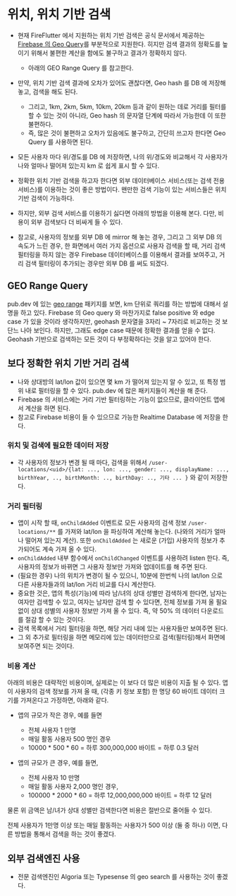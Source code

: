 # 위치, 위치 기반 검색


- 현재 FireFlutter 에서 지원하는 위치 기반 검색은 공식 문서에서 제공하는 [Firebase 의 Geo Query](https://firebase.google.com/docs/firestore/solutions/geoqueries?hl=ko)를 부분적으로 지원한다. 히지만 검색 결과의 정확도를 높이기 위해서 불편한 계산을 함에도 불구하고 결과가 정확하지 않다.
  - 아래의 GEO Range Query 를 참고한다.

- 만약, 위치 기반 검색 결과에 오차가 있어도 괜찮다면, Geo hash 를 DB 에 저장해 놓고, 검색을 해도 된다.
  - 그리고, 1km, 2km, 5km, 10km, 20km 등과 같이 원하는 데로 거리를 필터를 할 수 있는 것이 아니라, Geo hash 의 문자열 단계에 따라서 가능한데 이 또한 불편하다.
  - 즉, 많은 것이 불편하고 오차가 있음에도 불구하고, 간단히 쓰고자 한다면 Geo Query 를 사용하면 된다.


- 모든 사용자 마다 위/경도를 DB 에 저장하면, 나의 위/경도와 비교해서 각 사용자가 나와 얼마나 떨어져 있는지 km 로 쉽게 표시 할 수 있다.

- 정확한 위치 기반 검색을 하고자 한다면 외부 데이터베이스 서비스(또는 검색 전용 서비스)를 이용하는 것이 좋은 방법이다. 왠만한 검색 기능이 있는 서비스들은 위치 기반 검색이 가능하다.

- 하지만, 외부 검색 서비스를 이용하기 싫다면 아래의 방법을 이용해 본다. 다만, 비용이 외부 검색보다 더 비싸게 들 수 있다.

- 참고로, 사용자의 정보를 외부 DB 에 mirror 해 놓는 경우, 그리고 그 외부 DB 의 속도가 느린 경우, 한 화면에서 여러 가지 옵션으로 사용자 검색을 할 때, 거리 검색 필터링을 하지 않는 경우 Firebase 데이터베이스를 이용해서 결과를 보여주고, 거리 검색 필터링이 추가되는 경우만 외부 DB 를 써도 되겠다.


## GEO Range Query

pub.dev 에 있는  [geo range](https://pub.dev/packages/georange) 패키지를 보면, km 단위로 쿼리를 하는 방법에 대해서 설명을 하고 있다. Firebase 의 Geo query 와 마찬가지로 false positive 와 edge case 가 있을 것이라 생각하지만, geohash 문자열을 3자리  ~ 7자리로 비교하는 것 보단느 나아 보인다. 하지만, 그래도 edge case 때문에 정확한 결과를 얻을 수 없다. Geohash 기반으로 검색하는 모든 것이 다 부정확하다는 것을 알고 있어야 한다.


## 보다 정확한 위치 기반 거리 검색

- 나와 상대방의 lat/lon 값이 있으면 몇 km 가 떨어져 있는지 알 수 있고, 또 특정 범위 내로 필터링을 할 수 있다. pub.dev 에 많은 패키지들이 계산을 해 준다.
- Firebase 의 서비스에는 거리 기반 필터링하는 기능이 없으므로, 클라이언트 앱에서 계산을 하면 된다.
- 참고로 Firebase 비용이 들 수 있으므로 가능한 Realtime Database 에 저장을 한다.


### 위치 및 검색에 필요한 데이터 저장
- 각 사용자의 정보가 변경 될 때 마다, 검색을 위해서 `/user-locations/<uid>/{lat: ..., lon: ..., gender: ..., displayName: ..., birthYear, .., birthMonth: .., birthDay: .., 기타 ... }` 와 같이 저장한다.


### 거리 필터링

- 앱이 시작 할 때, `onChildAdded` 이벤트로 모든 사용자의 검색 정보 `/user-locations/**` 를 가져와 lat/lon 을 파싱하여 계산해 놓는다. (나와의 거리가 얼마나 떨어져 있는지 계산). 또한 `onChildAdded` 는 새로운 (가입) 사용자의 정보가 추가되어도 계속 가져 올 수 있다.
- `onChildAdded` 내부 함수에서 `onChildChanged` 이벤트를 사용하려 listen 한다. 즉, 사용자의 정보가 바뀌면 그 사용자 정보만 가져와 업데이트를 해 주면 된다.
- (필요한 경우) 나의 위치가 변경이 될 수 있으니, 10분에 한번씩 나의 lat/lon 으로 다른 사용자들과의 lat/lon 거리 비교를 다시 계산한다.
- 중요한 것은, 앱의 특성(기능)에 따라 남/녀의 상대 성별만 검색하게 한다면, 남자는 여자만 검색할 수 있고, 여자는 남자만 검색 할 수 있다면, 전체 정보를 가져 올 필요 없이 상대 성별의 사용자 정보만 가져 올 수 있다. 즉, 약 50% 의 데이터 다운로드를 절감 할 수 있는 것이다.
- 검색 목록에서 거리 필터링을 하면, 해당 거리 내에 있는 사용자들만 보여주면 된다.
- 그 외 추가로 필터링을 하면 메모리에 있는 데이터만으로 검색(필터링)해서 화면에 보여주면 되는 것이다.

### 비용 계산

아래의 비용은 대략적인 비용이며, 실제로는 이 보다 더 많은 비용이 지출 될 수 있다.
앱이 사용자의 검색 정보를 가져 올 때, (각종 키 정보 포함) 한 명당 60 바이트 데이터 크기를 가져온다고 가정하면, 아래와 같다.

- 앱의 규모가 작은 경우, 예를 들면
  - 전체 사용자 1 만명
  - 매일 활동 사용자 500 명인 경우
  - 10000 * 500 * 60 = 하루 300,000,000 바이트 = 하루 0.3 달러

- 앱의 규모가 큰 경우, 예를 들면,
  - 전체 사용자 10 만명
  - 매일 활동 사용자 2,000 명인 경우,
  - 100000 * 2000 * 60 = 하루 12,000,000,000 바이트 = 하루 12 달러

물론 위 금액은 남/녀가 상대 성별만 검색한다면 비용은 절반으로 줄어들 수 있다.

전체 사용자가 1만명 이상 또는 매일 활동하는 사용자가 500 이상 (둘 중 하나) 이면, 다른 방법을 통해서 검색을 하는 것이 좋겠다.


## 외부 검색엔진 사용

- 전문 검색엔진인 Algoria 또는 Typesense 의 geo search 를 사용하는 것이 좋겠다.


